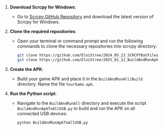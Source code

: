 

1. **Download Scrcpy for Windows**:
   - Go to [Scrcpy GitHub Repository](https://github.com/Genymobile/scrcpy) and download the latest version of Scrcpy for Windows.

2. **Clone the required repositories**:
   - Open your terminal or command prompt and run the following commands to clone the necessary repositories into scrcpy directory:
     ```sh
     git clone https://github.com/EloiStree/2024_05_23_SCRCPYBatFiles.git BatFiles
     git clone https://github.com/EloiStree/2025_01_12_BuildAndRunApkBroadcast.git BuildAndRunAll
     
     ```

3. **Create the APK**:
   - Build your game APK and place it in the `BuildAndRunAll/Build` directory. Name the file `YourGame.apk`.

4. **Run the Python script**:
   - Navigate to the `BuildAndRunAll` directory and execute the script `BuildAndRunApkToAllUSB.py` to build and run the APK on all connected USB devices:
     ```sh
     python BuildAndRunApkToAllUSB.py
     ```
